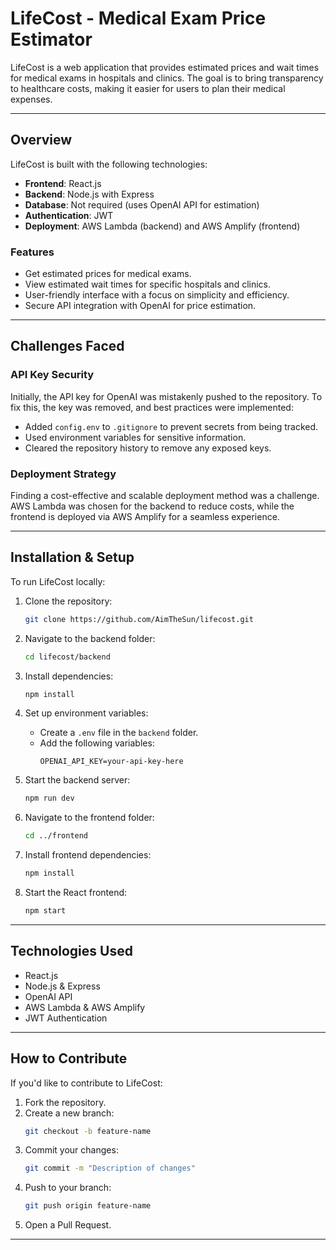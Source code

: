# LifeCost - Medical Exam Price Estimator

LifeCost is a web application that provides estimated prices and wait times for medical exams in hospitals and clinics. The goal is to bring transparency to healthcare costs, making it easier for users to plan their medical expenses.

---

## Overview

LifeCost is built with the following technologies:
- **Frontend**: React.js
- **Backend**: Node.js with Express
- **Database**: Not required (uses OpenAI API for estimation)
- **Authentication**: JWT
- **Deployment**: AWS Lambda (backend) and AWS Amplify (frontend)

### Features
- Get estimated prices for medical exams.
- View estimated wait times for specific hospitals and clinics.
- User-friendly interface with a focus on simplicity and efficiency.
- Secure API integration with OpenAI for price estimation.

---
## Challenges Faced

### API Key Security
Initially, the API key for OpenAI was mistakenly pushed to the repository. To fix this, the key was removed, and best practices were implemented:
- Added `config.env` to `.gitignore` to prevent secrets from being tracked.
- Used environment variables for sensitive information.
- Cleared the repository history to remove any exposed keys.

### Deployment Strategy
Finding a cost-effective and scalable deployment method was a challenge. AWS Lambda was chosen for the backend to reduce costs, while the frontend is deployed via AWS Amplify for a seamless experience.

---
## Installation & Setup

To run LifeCost locally:

1. Clone the repository:
   ```bash
   git clone https://github.com/AimTheSun/lifecost.git
   ```

2. Navigate to the backend folder:
   ```bash
   cd lifecost/backend
   ```

3. Install dependencies:
   ```bash
   npm install
   ```

4. Set up environment variables:
   - Create a `.env` file in the `backend` folder.
   - Add the following variables:
     ```
     OPENAI_API_KEY=your-api-key-here
     ```

5. Start the backend server:
   ```bash
   npm run dev
   ```

6. Navigate to the frontend folder:
   ```bash
   cd ../frontend
   ```

7. Install frontend dependencies:
   ```bash
   npm install
   ```

8. Start the React frontend:
   ```bash
   npm start
   ```

---

## Technologies Used

- React.js
- Node.js & Express
- OpenAI API
- AWS Lambda & AWS Amplify
- JWT Authentication

---
## How to Contribute

If you'd like to contribute to LifeCost:

1. Fork the repository.
2. Create a new branch:
   ```bash
   git checkout -b feature-name
   ```
3. Commit your changes:
   ```bash
   git commit -m "Description of changes"
   ```
4. Push to your branch:
   ```bash
   git push origin feature-name
   ```
5. Open a Pull Request.

---





